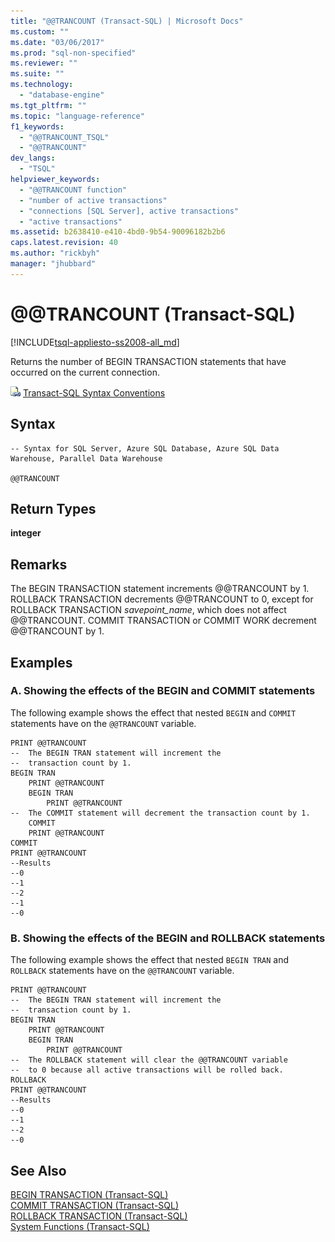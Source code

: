 ```yaml
---
title: "@@TRANCOUNT (Transact-SQL) | Microsoft Docs"
ms.custom: ""
ms.date: "03/06/2017"
ms.prod: "sql-non-specified"
ms.reviewer: ""
ms.suite: ""
ms.technology: 
  - "database-engine"
ms.tgt_pltfrm: ""
ms.topic: "language-reference"
f1_keywords: 
  - "@@TRANCOUNT_TSQL"
  - "@@TRANCOUNT"
dev_langs: 
  - "TSQL"
helpviewer_keywords: 
  - "@@TRANCOUNT function"
  - "number of active transactions"
  - "connections [SQL Server], active transactions"
  - "active transactions"
ms.assetid: b2638410-e410-4bd0-9b54-90096182b2b6
caps.latest.revision: 40
ms.author: "rickbyh"
manager: "jhubbard"
---
```

# @@TRANCOUNT (Transact-SQL)
[!INCLUDE[tsql-appliesto-ss2008-all_md](../../a9retired/includes/tsql-appliesto-ss2008-all-md.md)]

  Returns the number of BEGIN TRANSACTION statements that have occurred on the current connection.  
  
 ![Topic link icon](../../a9notintoc/media/topic-link.gif "Topic link icon") [Transact-SQL Syntax Conventions](../../t-sql/language-elements/transact-sql-syntax-conventions-transact-sql.md)  
  
## Syntax  
  
```  
-- Syntax for SQL Server, Azure SQL Database, Azure SQL Data Warehouse, Parallel Data Warehouse  
  
@@TRANCOUNT  
```  
  
## Return Types  
 **integer**  
  
## Remarks  
 The BEGIN TRANSACTION statement increments @@TRANCOUNT by 1. ROLLBACK TRANSACTION decrements @@TRANCOUNT to 0, except for ROLLBACK TRANSACTION *savepoint_name*, which does not affect @@TRANCOUNT. COMMIT TRANSACTION or COMMIT WORK decrement @@TRANCOUNT by 1.  
  
## Examples  
  
### A. Showing the effects of the BEGIN and COMMIT statements  
 The following example shows the effect that nested `BEGIN` and `COMMIT` statements have on the `@@TRANCOUNT` variable.  
  
```  
PRINT @@TRANCOUNT  
--  The BEGIN TRAN statement will increment the  
--  transaction count by 1.  
BEGIN TRAN  
    PRINT @@TRANCOUNT  
    BEGIN TRAN  
        PRINT @@TRANCOUNT  
--  The COMMIT statement will decrement the transaction count by 1.  
    COMMIT  
    PRINT @@TRANCOUNT  
COMMIT  
PRINT @@TRANCOUNT  
--Results  
--0  
--1  
--2  
--1  
--0  
```  
  
### B. Showing the effects of the BEGIN and ROLLBACK statements  
 The following example shows the effect that nested `BEGIN TRAN` and `ROLLBACK` statements have on the `@@TRANCOUNT` variable.  
  
```  
PRINT @@TRANCOUNT  
--  The BEGIN TRAN statement will increment the  
--  transaction count by 1.  
BEGIN TRAN  
    PRINT @@TRANCOUNT  
    BEGIN TRAN  
        PRINT @@TRANCOUNT  
--  The ROLLBACK statement will clear the @@TRANCOUNT variable  
--  to 0 because all active transactions will be rolled back.  
ROLLBACK  
PRINT @@TRANCOUNT  
--Results  
--0  
--1  
--2  
--0  
```  
  
## See Also  
 [BEGIN TRANSACTION &#40;Transact-SQL&#41;](../Topic/BEGIN%20TRANSACTION%20\(Transact-SQL\).md)   
 [COMMIT TRANSACTION &#40;Transact-SQL&#41;](../Topic/COMMIT%20TRANSACTION%20\(Transact-SQL\).md)   
 [ROLLBACK TRANSACTION &#40;Transact-SQL&#41;](../Topic/ROLLBACK%20TRANSACTION%20\(Transact-SQL\).md)   
 [System Functions &#40;Transact-SQL&#41;](../../relational-databases/reference/system-functions/system-functions-transact-sql.md)  
  
  